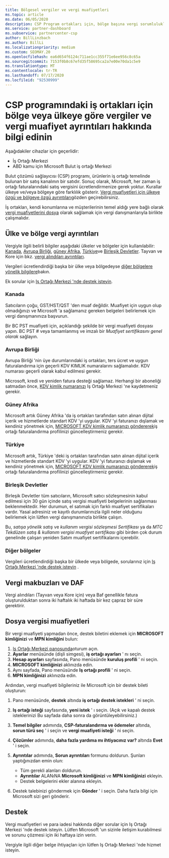 ```yaml
---
title: Bölgesel vergiler ve vergi muafiyetleri
ms.topic: article
ms.date: 06/05/2020
description: CSP Program ortakları için, bölge başına vergi sorumlulukları, CSP satışları için vergi muafiyetlerini gönderme ve vergi sorularına yönelik destek alma hakkında bilgi edinin.
ms.service: partner-dashboard
ms.subservice: partnercenter-csp
author: BillLinzbach
ms.author: BillLi
ms.localizationpriority: medium
ms.custom: SEOMAY.20
ms.openlocfilehash: ea6d654f6124c711ae1cc355f71e6ee956c8c65a
ms.sourcegitcommit: 7153f0b8c67efd35f58695ca2a7e00e70da1c5e9
ms.translationtype: MT
ms.contentlocale: tr-TR
ms.lasthandoff: 07/17/2020
ms.locfileid: "92530999"
---
```

# <a name="read-about-taxes-and-tax-exemption-details-by-region-or-country-for-partners-in-the-csp-program"></a>CSP programındaki iş ortakları için bölge veya ülkeye göre vergiler ve vergi muafiyet ayrıntıları hakkında bilgi edinin

Aşağıdakiler cihazlar için geçerlidir:

- İş Ortağı Merkezi
- ABD kamu için Microsoft Bulut iş ortağı Merkezi

Bulut çözümü sağlayıcısı (CSP) programı, ürünlerin iş ortağı temelinde bulunan bir satış kanalının bir satıdır. Sonuç olarak, Microsoft, her zaman iş ortağı faturalarındaki satış vergisini ücretlendirmenize gerek yoktur. Kurallar ülkeye ve/veya bölgeye göre farklılık gösterir. [Vergi muafiyetleri için ülkeye özgü ve bölgeye özgü ayrıntıları](#country-and-region-tax-details)gözden geçirebilirsiniz.

İş ortakları, kendi konumlarına ve müşterilerinin temel aldığı yere bağlı olarak [vergi muafiyetlerini dosya](#file-tax-exemptions) olarak sağlamak için vergi danışmanlarıyla birlikte çalışmalıdır.

## <a name="country-and-region-tax-details"></a>Ülke ve bölge vergi ayrıntıları

Vergiyle ilgili belirli bilgiler aşağıdaki ülkeler ve bölgeler için kullanılabilir: [Kanada](#canada), [Avrupa Birliği](#european-union), [güney Afrika](#south-africa), [Türkiye](#turkey)ve [Birleşik Devletler](#united-states). Tayvan ve Kore için bkz. [vergi alındıları ayrıntıları](#tax-receipts-and-daf).

Vergileri ücretlendirdiği başka bir ülke veya bölgedeyse [diğer bölgelere yönelik bilgilere](#other-regions)bakın.

Ek sorular için [Iş Ortağı Merkezi 'nde destek isteyin](#support).

### <a name="canada"></a>Kanada

Satıcıların çoğu, GST/HST/QST 'den muaf değildir. Muafiyet için uygun olup olmadığınızı ve Microsoft 'a sağlamanız gereken belgeleri belirlemek için vergi danışmanınıza başvurun.

Bir BC PST muafiyeti için, açıklandığı şekilde bir vergi muafiyeti dosyası yapın. BC PST # veya tamamlanmış ve imzalı bir *Muafiyet sertifikasını genel olarak* sağlayın.

### <a name="european-union"></a>Avrupa Birliği

Avrupa Birliği 'nin üye durumlarındaki iş ortakları, ters ücret ve uygun faturalandırma için geçerli KDV KIMLIK numaralarını sağlamalıdır. KDV numarası geçerli olarak kabul edilmesi gerekir.

Microsoft, kredi ve yeniden fatura desteği sağlamaz. Herhangi bir aboneliği satmadan önce, [KDV kimlik numaranızı](organization-tax-info.md) Iş Ortağı Merkezi 'ne kaydetmeniz gerekir.

### <a name="south-africa"></a>Güney Afrika

Microsoft artık Güney Afrika 'da iş ortakları tarafından satın alınan dijital içerik ve hizmetlerde standart KDV 'yi uygular. KDV 'yi faturanızı dışlamak ve kendiniz yönetmek için, [MICROSOFT KDV kimlik numaranızı göndererek](organization-tax-info.md)iş ortağı faturalandırma profilinizi güncelleştirmeniz gerekir.

### <a name="turkey"></a>Türkiye

Microsoft artık, Türkiye 'deki iş ortakları tarafından satın alınan dijital içerik ve hizmetlerde standart KDV 'yi uygular. KDV 'yi faturanızı dışlamak ve kendiniz yönetmek için, [MICROSOFT KDV kimlik numaranızı göndererek](organization-tax-info.md)iş ortağı faturalandırma profilinizi güncelleştirmeniz gerekir.

### <a name="united-states"></a>Birleşik Devletler

Birleşik Devletler tüm satıcıların, Microsoft satıcı sözleşmesinin kabul edilmesi için 30 gün içinde satış vergisi muafiyeti belgelerinin sağlanması beklenmektedir. Her durumun, el satımak için farklı muafiyet sertifikaları vardır. Yasal adresiniz ve kayıtlı durumlarınızla ilgili neler olduğunu belirlemek için lütfen vergi danışmanınızla birlikte çalışın.

Bu, *satışa yönelik satış* ve *kullanım vergisi sözleşmesi Sertifikası* ya da *MTC Tekdüzen satış & kullanım vergisi muafiyet sertifikası* gibi birden çok durum genelinde çalışan yeniden Satım muafiyet sertifikalarını içerebilir.

### <a name="other-regions"></a>Diğer bölgeler

Vergileri ücretlendirdiği başka bir ülkede veya bölgede, sorularınız için [Iş Ortağı Merkezi 'nde destek isteyin](#support) .

## <a name="tax-receipts-and-daf"></a>Vergi makbuzları ve DAF

Vergi alındıları (Tayvan veya Kore için) veya Baf genellikle fatura oluşturulduktan sonra iki haftalık iki haftada bir kez çapraz bir süre gerektirir.

## <a name="file-tax-exemptions"></a>Dosya vergisi muafiyetleri

Bir vergi muafiyeti yapmadan önce, destek biletini eklemek için **MICROSOFT kimliğinizi** ve **MPN kimliğini** bulun:

1. [Iş Ortağı Merkezi panosunda](https://partner.microsoft.com/dashboard/)oturum açın.
2. **Ayarlar** menüsünde (dişli simgesi), **iş ortağı ayarları** ' nı seçin.
3. **Hesap ayarları** sayfasında, Pano menüsünde **kuruluş profili** ' ni seçin.
4. **MICROSOFT kimliğinizi** aklınızda edin.
5. Aynı sayfada, Pano menüsünde **Iş ortağı profili** ' ni seçin.
6. **MPN kimliğinizi** aklınızda edin.

Ardından, vergi muafiyeti bilgileriniz ile Microsoft için bir destek bileti oluşturun:

1. Pano menüsünde, **destek** altında **iş ortağı destek istekleri** ' ni seçin.
2. **Iş ortağı isteği** sayfasında, **yeni istek** ' ı seçin. (Açık ve kapalı destek isteklerinizi Bu sayfada daha sonra da görüntüleyebilirsiniz.)
3. **Temel bilgiler** adımında, **CSP-faturalandırma ve ödemeler** altında, **sorun türü seç** ' i seçin ve **vergi muafiyeti isteği** ' ni seçin.
4. **Çözümler** adımında, **daha fazla yardıma mı ihtiyacınız var?** altında **Evet** ' i seçin.
5. **Ayrıntılar** adımında, **Sorun ayrıntıları** formunu doldurun. Şunları yaptığınızdan emin olun:

    - Tüm gerekli alanları doldurun.
    - **Ayrıntılar** ALANıNA **Microsoft kimliğinizi** ve **MPN kimliğinizi** ekleyin.
    - Destek belgelerini ekler alanına ekleyin.

6. Destek talebinizi göndermek için **Gönder** ' i seçin. Daha fazla bilgi için Microsoft sizi geri gönderir.

## <a name="support"></a>Destek

Vergi muafiyetleri ve para iadesi hakkında diğer sorular için Iş Ortağı Merkezi 'nde destek isteyin. Lütfen Microsoft 'un sizinle iletişim kurabilmesi ve sorunu çözmesi için iki haftaya izin verin.

Vergiyle ilgili diğer belge ihtiyaçları için lütfen Iş Ortağı Merkezi 'nde hizmet isteyin.
